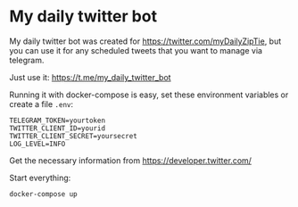 # My daily twitter bot

My daily twitter bot was created for https://twitter.com/myDailyZipTie,
but you can use it for any scheduled tweets that you want to manage via telegram.

Just use it: https://t.me/my_daily_twitter_bot

Running it with docker-compose is easy, set these environment variables or create a file `.env`:

    TELEGRAM_TOKEN=yourtoken
    TWITTER_CLIENT_ID=yourid
    TWITTER_CLIENT_SECRET=yoursecret
    LOG_LEVEL=INFO
    
Get the necessary information from https://developer.twitter.com/

Start everything:

    docker-compose up